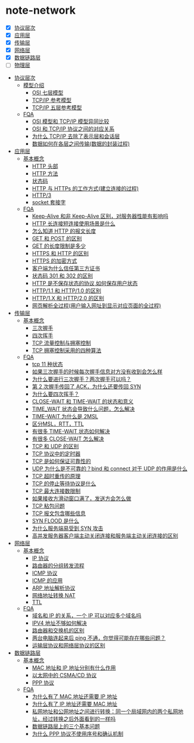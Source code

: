 # note-network

[comment]: <> (+ [协议层次]&#40;notes/model.md&#41;)

[comment]: <> (+ [应用层]&#40;notes/application.md&#41;)

[comment]: <> (+ [传输层]&#40;notes/transport.md&#41;)

[comment]: <> (+ [网络层]&#40;notes/network.md&#41;)

[comment]: <> (+ [数据链路层]&#40;notes/data_link.md&#41;)

[comment]: <> (+ [物理层]&#40;notes/physical.md&#41;)

- [x] [协议层次](notes/model.md)
- [x] [应用层](notes/application.md)
- [x] [传输层](notes/transport.md)
- [x] [网络层](notes/network.md)
- [x] [数据链路层](notes/data_link.md)
- [ ] [物理层](notes/physical.md)

+ [协议层次](notes/model.md)
    + [模型介绍](notes/model.md#模型介绍)
        + [OSI 七层模型](notes/model.md#osi-七层模型)
        + [TCP/IP 参考模型](notes/model.md#tcpip-参考模型)
        + [TCP/IP 五层参考模型](notes/model.md#tcpip-五层参考模型)
    + [FQA](notes/model.md#fqa)
        + [OSI 模型和 TCP/IP 模型异同比较](notes/model.md#osi-模型和-tcpip-模型异同比较)
        + [OSI 和 TCP/IP 协议之间的对应关系](notes/model.md#osi-和-tcpip-协议之间的对应关系)
        + [为什么 TCP/IP 去除了表示层和会话层](notes/model.md#为什么-tcpip-去除了表示层和会话层)
        + [数据如何在各层之间传输(数据的封装过程)](notes/model.md#数据如何在各层之间传输数据的封装过程)
+ [应用层](notes/application.md)
    + [基本概念](notes/application.md#基本概念)
        + [HTTP 头部](notes/application.md#http-头部)
        + [HTTP 方法](notes/application.md#http-方法)
        + [状态码](notes/application.md#状态码)
        + [HTTP 与 HTTPs 的工作方式(建立连接的过程)](notes/application.md#http-与-https-的工作方式建立连接的过程)
        + [HTTP/3](notes/application.md#http3)
        + [socket 套接字](notes/application.md#socket-套接字)
    + [FQA](notes/application.md#fqa)
        + [Keep-Alive 和非 Keep-Alive 区别，对服务器性能有影响吗](notes/application.md#keep-alive-和非-keep-alive-区别对服务器性能有影响吗)
        + [HTTP 长连接短连接使用场景是什么](notes/application.md#http-长连接短连接使用场景是什么)
        + [怎么知道 HTTP 的报文长度](notes/application.md#怎么知道-http-的报文长度)
        + [GET 和 POST 的区别](notes/application.md#get-和-post-的区别)
        + [GET 的长度限制是多少](notes/application.md#get-的长度限制是多少)
        + [HTTPS 和 HTTP 的区别](notes/application.md#https-和-http-的区别)
        + [HTTPS 的加密方式](notes/application.md#https-的加密方式)
        + [客户端为什么信任第三方证书](notes/application.md#客户端为什么信任第三方证书)
        + [状态码 301 和 302 的区别](notes/application.md#状态码-301-和-302-的区别)
        + [HTTP 是不保存状态的协议,如何保存用户状态](notes/application.md#http-是不保存状态的协议如何保存用户状态)
        + [HTTP/1.1 和 HTTP/1.0 的区别](notes/application.md#http11-和-http10-的区别)
        + [HTTP/1.X 和 HTTP/2.0 的区别](notes/application.md#http1x-和-http20-的区别)
        + [网页解析全过程(用户输入网址到显示对应页面的全过程)](notes/application.md#网页解析全过程用户输入网址到显示对应页面的全过程)
+ [传输层](notes/transport.md)
    + [基本概念](notes/transport.md#基本概念)
        + [三次握手](notes/transport.md#三次握手)
        + [四次挥手](notes/transport.md#四次挥手)
        + [TCP 流量控制与拥塞控制](notes/transport.md#tcp-流量控制与拥塞控制)
        + [TCP 拥塞控制采用的四种算法](notes/transport.md#tcp-拥塞控制采用的四种算法)
    + [FQA](notes/transport.md#fqa)
        + [tcp 11 种状态](notes/transport.md#tcp-11-种状态)
        + [如果三次握手的时候每次握手信息对方没有收到会怎么样](notes/transport.md#如果三次握手的时候每次握手信息对方没有收到会怎么样)
        + [为什么要进行三次握手？两次握手可以吗？](notes/transport.md#为什么要进行三次握手两次握手可以吗)
        + [第 2 次握手传回了 ACK，为什么还要传回 SYN](notes/transport.md#第-2-次握手传回了-ack为什么还要传回-syn)
        + [为什么要四次挥手？](notes/transport.md#为什么要四次挥手)
        + [CLOSE-WAIT 和 TIME-WAIT 的状态和意义](notes/transport.md#close-wait-和-time-wait-的状态和意义)
        + [TIME_WAIT 状态会导致什么问题，怎么解决](notes/transport.md#time_wait-状态会导致什么问题怎么解决)
        + [TIME-WAIT 为什么是 2MSL](notes/transport.md#time-wait-为什么是-2msl)
        + [区分MSL，RTT，TTL](notes/transport.md#区分mslrttttl)
        + [有很多 TIME-WAIT 状态如何解决](notes/transport.md#有很多-time-wait-状态如何解决)
        + [有很多 CLOSE-WAIT 怎么解决](notes/transport.md#有很多-close-wait-怎么解决)
        + [TCP 和 UDP 的区别](notes/transport.md#tcp-和-udp-的区别)
        + [TCP 协议中的定时器](notes/transport.md#tcp-协议中的定时器)
        + [TCP 是如何保证可靠性的](notes/transport.md#tcp-是如何保证可靠性的)
        + [UDP 为什么是不可靠的？bind 和 connect 对于 UDP 的作用是什么](notes/transport.md#udp-为什么是不可靠的bind-和-connect-对于-udp-的作用是什么)
        + [TCP 超时重传的原理](notes/transport.md#tcp-超时重传的原理)
        + [TCP 的停止等待协议是什么](notes/transport.md#tcp-的停止等待协议是什么)
        + [TCP 最大连接数限制](notes/transport.md#tcp-最大连接数限制)
        + [如果接收方滑动窗口满了，发送方会怎么做](notes/transport.md#如果接收方滑动窗口满了发送方会怎么做)
        + [TCP 粘包问题](notes/transport.md#tcp-粘包问题)
        + [TCP 报文包含哪些信息](notes/transport.md#tcp-报文包含哪些信息)
        + [SYN FLOOD 是什么](notes/transport.md#syn-flood-是什么)
        + [为什么服务端易受到 SYN 攻击](notes/transport.md#为什么服务端易受到-syn-攻击)
        + [高并发服务器客户端主动关闭连接和服务端主动关闭连接的区别](notes/transport.md#高并发服务器客户端主动关闭连接和服务端主动关闭连接的区别)
+ [网络层](notes/network.md)
    + [基本概念](notes/network.md#基本概念)
        + [IP 协议](notes/network.md#ip-协议)
        + [路由器的分组转发流程](notes/network.md#路由器的分组转发流程)
        + [ICMP 协议](notes/network.md#icmp-协议)
        + [ICMP 的应用](notes/network.md#icmp-的应用)
        + [ARP 地址解析协议](notes/network.md#arp-地址解析协议)
        + [网络地址转换 NAT](notes/network.md#网络地址转换-nat)
        + [TTL](notes/network.md#ttl)
    + [FQA](notes/network.md#fqa)
        + [域名和 IP 的关系，一个 IP 可以对应多个域名吗](notes/network.md#域名和-ip-的关系一个-ip-可以对应多个域名吗)
        + [IPV4 地址不够如何解决](notes/network.md#ipv4-地址不够如何解决)
        + [路由器和交换机的区别](notes/network.md#路由器和交换机的区别)
        + [两台电脑连起来后 ping 不通，你觉得可能存在哪些问题？](notes/network.md#两台电脑连起来后-ping-不通你觉得可能存在哪些问题)
        + [运输层协议和网络层协议的区别](notes/network.md#运输层协议和网络层协议的区别)
+ [数据链路层](notes/data_link.md)
    + [基本概念](notes/data_link.md#基本概念)
        + [MAC 地址和 IP 地址分别有什么作用](notes/data_link.md#mac-地址和-ip-地址分别有什么作用)
        + [以太网中的 CSMA/CD 协议](notes/data_link.md#以太网中的-csmacd-协议)
        + [PPP 协议](notes/data_link.md#ppp-协议)
    + [FQA](notes/data_link.md#fqa)
        + [为什么有了 MAC 地址还需要 IP 地址](notes/data_link.md#为什么有了-mac-地址还需要-ip-地址)
        + [为什么有了 IP 地址还需要 MAC 地址](notes/data_link.md#为什么有了-ip-地址还需要-mac-地址)
        + [私网地址和公网地址之间进行转换：同一个局域网内的两个私网地址，经过转换之后外面看到的一样吗](notes/data_link.md#私网地址和公网地址之间进行转换同一个局域网内的两个私网地址经过转换之后外面看到的一样吗)
        + [数据链路层上的三个基本问题](notes/data_link.md#数据链路层上的三个基本问题)
        + [为什么 PPP 协议不使用序号和确认机制](notes/data_link.md#为什么-ppp-协议不使用序号和确认机制)

